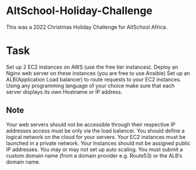 # AltSchool-Holiday-Challenge

This was a 2022 Christmas Holiday Challenge for AltSchool Africa.

# Task

Set up 2 EC2 instances on AWS (use the free tier instances). Deploy an Nginx web server on these instances (you are free to use Ansible) 
Set up an ALB(Application Load balancer) to route requests to your EC2 instances.
Using any programming language of your choice make sure that each server displays its own Hostname or IP address.  

## Note
Your web servers should not be accessible through their respective IP addresses access must be only via the load balancer. 
You should define a logical network on the cloud for your servers. 
Your EC2 instances must be launched in a private network. 
Your Instances should not be assigned public IP addresses. 
You may or may not set up auto scaling.
You must submit a custom domain name (from a domain provider e.g. Route53) or the ALB’s domain name.
